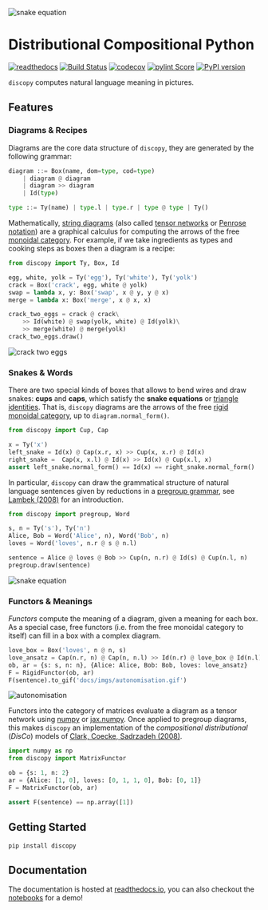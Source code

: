 
![snake equation](docs/imgs/snake-equation.png)

# Distributional Compositional Python
[![readthedocs](https://readthedocs.org/projects/discopy/badge/?version=master)](https://discopy.readthedocs.io/)
[![Build Status](https://travis-ci.com/oxford-quantum-group/discopy.svg?branch=master)](https://travis-ci.com/oxford-quantum-group/discopy)
[![codecov](https://codecov.io/gh/oxford-quantum-group/discopy/branch/master/graph/badge.svg)](https://codecov.io/gh/oxford-quantum-group/discopy)
[![pylint Score](https://mperlet.github.io/pybadge/badges/9.77.svg)](https://www.pylint.org/)
[![PyPI version](https://badge.fury.io/py/discopy.svg)](https://badge.fury.io/py/discopy)

`discopy` computes natural language meaning in pictures.

## Features

### Diagrams & Recipes

Diagrams are the core data structure of `discopy`, they are generated
by the following grammar:

```python
diagram ::= Box(name, dom=type, cod=type)
    | diagram @ diagram
    | diagram >> diagram
    | Id(type)

type ::= Ty(name) | type.l | type.r | type @ type | Ty()
```

Mathematically, [string diagrams](https://ncatlab.org/nlab/show/string+diagram) (also called [tensor networks](https://ncatlab.org/nlab/show/tensor+network) or [Penrose notation](https://en.wikipedia.org/wiki/Penrose_graphical_notation)) are a graphical calculus for computing the arrows of the free
[monoidal category](https://ncatlab.org/nlab/show/monoidal+category).
For example, if we take ingredients as types and cooking steps as boxes then a
diagram is a recipe:

```python
from discopy import Ty, Box, Id

egg, white, yolk = Ty('egg'), Ty('white'), Ty('yolk')
crack = Box('crack', egg, white @ yolk)
swap = lambda x, y: Box('swap', x @ y, y @ x)
merge = lambda x: Box('merge', x @ x, x)

crack_two_eggs = crack @ crack\
    >> Id(white) @ swap(yolk, white) @ Id(yolk)\
    >> merge(white) @ merge(yolk)
crack_two_eggs.draw()
```

![crack two eggs](docs/imgs/crack-eggs.png)

### Snakes & Words

There are two special kinds of boxes that allows to bend wires and draw snakes: **cups** and **caps**, which satisfy the **snake equations** or [triangle identities](https://ncatlab.org/nlab/show/triangle+identities).
That is, `discopy` diagrams are the arrows of the free [rigid monoidal category](https://ncatlab.org/nlab/show/rigid+monoidal+category), up to `diagram.normal_form()`.

```python
from discopy import Cup, Cap

x = Ty('x')
left_snake = Id(x) @ Cap(x.r, x) >> Cup(x, x.r) @ Id(x)
right_snake =  Cap(x, x.l) @ Id(x) >> Id(x) @ Cup(x.l, x)
assert left_snake.normal_form() == Id(x) == right_snake.normal_form()
```

In particular, `discopy` can draw the grammatical structure of natural language sentences given by reductions in a [pregroup grammar](https://ncatlab.org/nlab/show/pregroup+grammar), see [Lambek (2008)](http://www.math.mcgill.ca/barr/lambek/pdffiles/2008lambek.pdf) for an  introduction.

```python
from discopy import pregroup, Word

s, n = Ty('s'), Ty('n')
Alice, Bob = Word('Alice', n), Word('Bob', n)
loves = Word('loves', n.r @ s @ n.l)

sentence = Alice @ loves @ Bob >> Cup(n, n.r) @ Id(s) @ Cup(n.l, n)
pregroup.draw(sentence)
```

![snake equation](docs/imgs/alice-loves-bob.png)

### Functors & Meanings

*Functors* compute the meaning of a diagram, given a meaning for each box.
As a special case, free functors (i.e. from the free monoidal category to itself)
can fill in a box with a complex diagram.

```python
love_box = Box('loves', n @ n, s)
love_ansatz = Cap(n.r, n) @ Cap(n, n.l) >> Id(n.r) @ love_box @ Id(n.l)
ob, ar = {s: s, n: n}, {Alice: Alice, Bob: Bob, loves: love_ansatz}
F = RigidFunctor(ob, ar)
F(sentence).to_gif('docs/imgs/autonomisation.gif')
```

![autonomisation](docs/imgs/autonomisation.gif)

Functors into the category of matrices evaluate a diagram as a tensor network
using [numpy](https://numpy.org/) or [jax.numpy](https://github.com/google/jax/).
Once applied to pregroup diagrams, this makes `discopy` an implementation of the
*compositional distributional* (_DisCo_) models of [Clark, Coecke, Sadrzadeh (2008)](http://citeseerx.ist.psu.edu/viewdoc/download?doi=10.1.1.363.8703&rep=rep1&type=pdf).

```python
import numpy as np
from discopy import MatrixFunctor

ob = {s: 1, n: 2}
ar = {Alice: [1, 0], loves: [0, 1, 1, 0], Bob: [0, 1]}
F = MatrixFunctor(ob, ar)

assert F(sentence) == np.array([1])
```

## Getting Started

```shell
pip install discopy
```

## Documentation

The documentation is hosted at [readthedocs.io](https://discopy.readthedocs.io/),
you can also checkout the [notebooks](notebooks/) for a demo!
